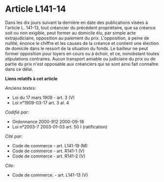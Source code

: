 # Article L141-14

Dans les dix jours suivant la dernière en date des publications visées à l'article L. 141-13, tout créancier du précédent
propriétaire, que sa créance soit ou non exigible, peut former au domicile élu, par simple acte extrajudiciaire, opposition
au paiement du prix. L'opposition, à peine de nullité, énonce le chiffre et les causes de la créance et contient une élection
de domicile dans le ressort de la situation du fonds. Le bailleur ne peut former opposition pour loyers en cours ou à échoir,
et ce, nonobstant toutes stipulations contraires. Aucun transport amiable ou judiciaire du prix ou de partie du prix n'est
opposable aux créanciers qui se sont ainsi fait connaître dans ce délai.

**Liens relatifs à cet article**

_Anciens textes_:

  - Loi du 17 mars 1909 - art. 3 (V)
  - Loi n°1909-03-17 art. 3 al. 4

_Codifié par_:

  - Ordonnance 2000-912 2000-09-18
  - Loi n°2003-7 2003-01-03 art. 50 I (ratification)

_Cité par_:

  - Code de commerce - art. L141-19 (M)
  - Code de commerce - art. R141-1 (V)
  - Code de commerce - art. R141-2 (V)

_Cite_:

  - Code de commerce. - art. L141-13 (V)
